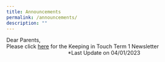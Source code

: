 ```yaml
---
title: Announcements
permalink: /announcements/
description: ""
---
```

Dear Parents,  
Please click [here](/files/Keeping%20in%20Touch%20Newsletter/2023_%20Term%201_%20Keeping%20in%20Touch%20Letter%20to%20Parents%20(aa%203%20Jan%202023)(2).pdf) for the Keeping in Touch Term 1 Newsletter                                                                  
*Last Update on 04/01/2023